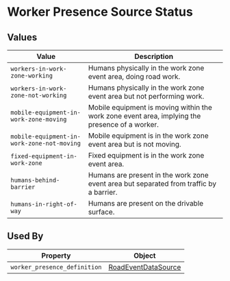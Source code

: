 # Worker Presence Source Status

## Values
Value | Description
--- | ---
`workers-in-work-zone-working` | Humans physically in the work zone event area, doing road work.
`workers-in-work-zone-not-working` | Humans physically in the work zone event area but not performing work.
`mobile-equipment-in-work-zone-moving` | Mobile equipment is moving within the work zone event area, implying the presence of a worker.   
`mobile-equipment-in-work-zone-not-moving` | Mobile equipment is in the work zone event area but is not moving.
`fixed-equipment-in-work-zone` | Fixed equipment is in the work zone event area.
`humans-behind-barrier` | Humans are present in the work zone event area but separated from traffic by a barrier.
`humans-in-right-of-way` | Humans are present on the drivable surface.
## Used By
Property | Object
--- | ---
`worker_presence_definition` | [RoadEventDataSource](/spec-content/objects/RoadEventDataSource.md)
